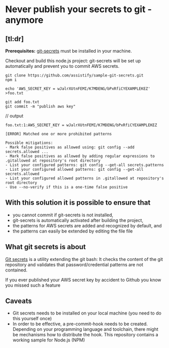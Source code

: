 # Never publish your secrets to git - anymore

## [tl:dr]

**Prerequisites:** [git-secrets](https://github.com/awslabs/git-secrets) must be installed in your machine.

Checkout and build this node.js project: git-secrets will be set up automatically and prevent you to commit AWS secrets.

```
git clone https://github.com/assistify/sample-git-secrets.git
npm i

echo 'AWS_SECRET_KEY = wJalrXUtnFEMI/K7MDENG/bPxRfiCYEXAMPLEKEZ' >foo.txt

git add foo.txt
git commit -m "publish aws key"
```

// output
```
foo.txt:1:AWS_SECRET_KEY = wJalrXUtnFEMI/K7MDENG/bPxRfiCYEXAMPLEKEZ

[ERROR] Matched one or more prohibited patterns

Possible mitigations:
- Mark false positives as allowed using: git config --add secrets.allowed ...
- Mark false positives as allowed by adding regular expressions to .gitallowed at repository's root directory
- List your configured patterns: git config --get-all secrets.patterns
- List your configured allowed patterns: git config --get-all secrets.allowed
- List your configured allowed patterns in .gitallowed at repository's root directory
- Use --no-verify if this is a one-time false positive
```

## With this solution it is possible to ensure that
- you cannot commit if git-secrets is not installed,
- git-secrets is automatically activated after building the project,
- the patterns for AWS secrets are added and recognized by default, and
- the patterns can easily be extended by editing the file file

## What git secrets is about

[Git secrets](https://github.com/awslabs/git-secrets) is a utility extending the git bash: It checks the content of the git repository and validates that password/credential patterns are not contained.

If you ever published your AWS secret key by accident to Github you know you missed such a feature

## Caveats

- Git secrets needs to be installed on your local machine (you need to do this yourself once)
- In order to be effective, a pre-commit-hook needs to be created. Depending on your programming language and toolchain, there might be mechanisms how to distribute the hook. This repository contains a working sample for Node.js (NPM)
